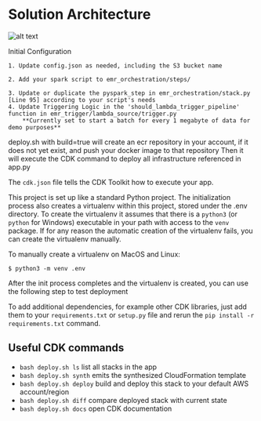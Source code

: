 
# Solution Architecture

![alt text](https://github.com/awslabs/aws-emr-launch/blob/43a28f00f98399d838a8e403631fadef6d01750b/examples/spark_batch_orchestration/BatchSparkPipelineArchitecture.png?raw=true)

Initial Configuration
    
    1. Update config.json as needed, including the S3 bucket name 
      
    2. Add your spark script to emr_orchestration/steps/
    
    3. Update or duplicate the pyspark_step in emr_orchestration/stack.py [Line 95] according to your script's needs
    4. Update Triggering Logic in the 'should_lambda_trigger_pipeline' function in emr_trigger/lambda_source/trigger.py
        **Currently set to start a batch for every 1 megabyte of data for demo purposes**

deploy.sh with build=true will create an ecr repository in your account, if it does not yet exist, and push your docker image to that repository
Then it will execute the CDK command to deploy all infrastructure referenced in app.py 
       
The `cdk.json` file tells the CDK Toolkit how to execute your app.

This project is set up like a standard Python project.  The initialization
process also creates a virtualenv within this project, stored under the .env
directory.  To create the virtualenv it assumes that there is a `python3`
(or `python` for Windows) executable in your path with access to the `venv`
package. If for any reason the automatic creation of the virtualenv fails,
you can create the virtualenv manually.

To manually create a virtualenv on MacOS and Linux:

```
$ python3 -m venv .env
```

After the init process completes and the virtualenv is created, you can use the following
step to test deployment

To add additional dependencies, for example other CDK libraries, just add
them to your `requirements.txt` or `setup.py` file and rerun the `pip install -r requirements.txt`
command.

## Useful CDK commands

 * `bash deploy.sh ls`          list all stacks in the app
 * `bash deploy.sh synth`       emits the synthesized CloudFormation template
 * `bash deploy.sh deploy`      build and deploy this stack to your default AWS account/region
 * `bash deploy.sh diff`        compare deployed stack with current state
 * `bash deploy.sh docs`        open CDK documentation
